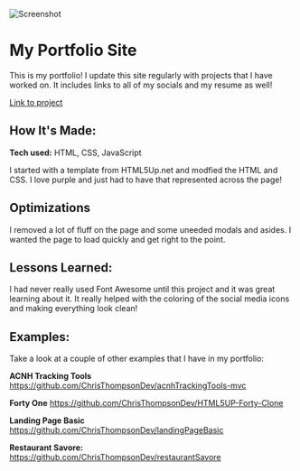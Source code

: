 ![Screenshot](/images/portfolio.gif)

# My Portfolio Site
This is my portfolio! I update this site regularly with projects that I have worked on. It includes links to all of my socials and my resume as well!

[Link to project](https://www.christhompsondev.com/) 


## How It's Made:

**Tech used:** HTML, CSS, JavaScript

I started with a template from HTML5Up.net and modfied the HTML and CSS. I love purple and just had to have that represented across the page! 

## Optimizations

I removed a lot of fluff on the page and some uneeded modals and asides. I wanted the page to load quickly and get right to the point. 

## Lessons Learned:

I had never really used Font Awesome until this project and it was great learning about it. It really helped with the coloring of the social media icons and making everything look clean!


## Examples:
Take a look at a couple of other examples that I have in my portfolio:

**ACNH Tracking Tools** https://github.com/ChrisThompsonDev/acnhTrackingTools-mvc

**Forty One** https://github.com/ChrisThompsonDev/HTML5UP-Forty-Clone

**Landing Page Basic** https://github.com/ChrisThompsonDev/landingPageBasic

**Restaurant Savore:** https://github.com/ChrisThompsonDev/restaurantSavore